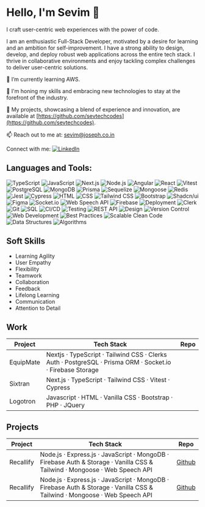 <!--
**sevtechcodes/sevtechcodes** is a ✨ _special_ ✨ repository because its `README.md` (this file) appears on your GitHub profile.

Here are some ideas to get you started:

- 🔭 I’m currently working on ...
- 🌱 I’m currently learning ...
- 👯 I’m looking to collaborate on ...
- 🤔 I’m looking for help with ...
- 💬 Ask me about ...
- 📫 How to reach me: ...
- 😄 Pronouns: ...
- ⚡ Fun fact: ...
-->


# Hello, I'm Sevim 👋

I craft user-centric web experiences with the power of code.

I am an enthusiastic Full-Stack Developer, motivated by a desire for learning and an ambition for self-improvement. I have a strong ability to design, develop, and deploy robust web applications across the entire tech stack. I thrive in collaborative environments and enjoy tackling complex challenges to deliver user-centric solutions.

🌱 I’m currently learning AWS.

🌟 I'm honing my skills and embracing new technologies to stay at the forefront of the industry.

💼 My projects, showcasing a blend of experience and innovation, are available at [https://github.com/sevtechcodes](https://github.com/sevtechcodes).

📫 Reach out to me at: sevim@joseph.co.in

Connect with me:
[![LinkedIn](https://img.shields.io/badge/-LinkedIn-blue)](https://www.linkedin.com/in/sevimjoseph)

## Languages and Tools:

![TypeScript](https://img.shields.io/badge/-TypeScript-black?style=flat-square&logo=typescript)
![JavaScript](https://img.shields.io/badge/-JavaScript-black?style=flat-square&logo=javascript)
![Next.js](https://img.shields.io/badge/-Next.js-black?style=flat-square&logo=next.js)
![Node.js](https://img.shields.io/badge/-Node.js-black?style=flat-square&logo=node.js)
![Angular](https://img.shields.io/badge/-Angular-black?style=flat-square&logo=angular)
![React](https://img.shields.io/badge/-React-black?style=flat-square&logo=react)
![Vitest](https://img.shields.io/badge/-Vitest-black?style=flat-square&logo=vitest)
![PostgreSQL](https://img.shields.io/badge/-PostgreSQL-black?style=flat-square&logo=postgresql)
![MongoDB](https://img.shields.io/badge/-MongoDB-black?style=flat-square&logo=mongodb)
![Prisma](https://img.shields.io/badge/-Prisma-black?style=flat-square&logo=prisma)
![Sequelize](https://img.shields.io/badge/-Sequelize-black?style=flat-square&logo=sequelize)
![Mongoose](https://img.shields.io/badge/-Mongoose-black?style=flat-square&logo=mongoose)
![Redis](https://img.shields.io/badge/-Redis-black?style=flat-square&logo=redis)
![Jest](https://img.shields.io/badge/-Jest-black?style=flat-square&logo=jest)
![Cypress](https://img.shields.io/badge/-Cypress-black?style=flat-square&logo=cypress)
![HTML](https://img.shields.io/badge/-HTML-black?style=flat-square&logo=html5)
![CSS](https://img.shields.io/badge/-CSS-black?style=flat-square&logo=css3)
![Tailwind CSS](https://img.shields.io/badge/-Tailwind%20CSS-black?style=flat-square&logo=tailwind-css)
![Bootstrap](https://img.shields.io/badge/-Bootstrap-black?style=flat-square&logo=bootstrap)
![Shadcn/ui](https://img.shields.io/badge/-Shadcn/ui-black?style=flat-square)
![Figma](https://img.shields.io/badge/-Figma-black?style=flat-square&logo=figma)
![Socket.io](https://img.shields.io/badge/-Socket.io-black?style=flat-square&logo=socket.io)
![Web Speech API](https://img.shields.io/badge/-Web%20Speech%20API-black?style=flat-square)
![Firebase](https://img.shields.io/badge/-Firebase-black?style=flat-square&logo=firebase)
![Deployment](https://img.shields.io/badge/-Deployment-black?style=flat-square)
![Clerk](https://img.shields.io/badge/-Clerk-black?style=flat-square)
![Git](https://img.shields.io/badge/-Git-black?style=flat-square&logo=git)
![SQL](https://img.shields.io/badge/-SQL-black?style=flat-square&logo=sql)
![CI/CD](https://img.shields.io/badge/-CI/CD-black?style=flat-square)
![Testing](https://img.shields.io/badge/-Testing-black?style=flat-square)
![REST API](https://img.shields.io/badge/-REST%20API-black?style=flat-square)
![Design](https://img.shields.io/badge/-Design-black?style=flat-square)
![Version Control](https://img.shields.io/badge/-Version%20Control-black?style=flat-square)
![Web Development](https://img.shields.io/badge/-Web%20Development-black?style=flat-square)
![Best Practices](https://img.shields.io/badge/-Best%20Practices-black?style=flat-square)
![Scalable Clean Code](https://img.shields.io/badge/-Scalable%20Clean%20Code-black?style=flat-square)
![Data Structures](https://img.shields.io/badge/-Data%20Structures-black?style=flat-square)
![Algorithms](https://img.shields.io/badge/-Algorithms-black?style=flat-square)

## Soft Skills

- Learning Agility
- User Empathy
- Flexibility
- Teamwork
- Collaboration
- Feedback
- Lifelong Learning
- Communication
- Attention to Detail


## Work

| Project   | Tech Stack             | Repo   |
|-----------|------------------------|--------|
| EquipMate | Nextjs · TypeScript · Tailwind CSS · Clerks Auth · PostgreSQL · Prisma ORM · Socket.io · Firebase Storage |
| Sixtran | Next.js · TypeScript · Tailwind CSS · Vitest · Cypress |
| Logotron | Javascript · HTML · Vanilla CSS · Bootstrap · PHP  · JQuery|

## Projects

| Project   | Tech Stack             | Repo   |
|-----------|------------------------|--------|
| Recallify | Node.js · Express.js · JavaScript · MongoDB · Firebase Auth & Storage · Vanilla CSS & Tailwind · Mongoose · Web Speech API| [Github](https://github.com/sevtechcodes/recallify) | 
| Recallify | Node.js · Express.js · JavaScript · MongoDB · Firebase Auth & Storage · Vanilla CSS & Tailwind · Mongoose · Web Speech API| [Github](https://github.com/sevtechcodes/recallify) | 

